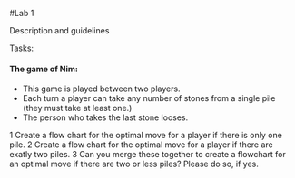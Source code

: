 #Lab 1

Description and guidelines


Tasks:

#### The game of Nim:
  * This game is played between two players.
  * Each turn a player can take any number of stones from a single pile (they must take at least one.)
  * The person who takes the last stone looses.
  
  1 Create a flow chart for the optimal move for a player if there is only one pile.
  2 Create a flow chart for the optimal move for a player if there are exatly two piles.
  3 Can you merge these together to create a flowchart for an optimal move if there are two or less piles?  Please do so, if yes.
